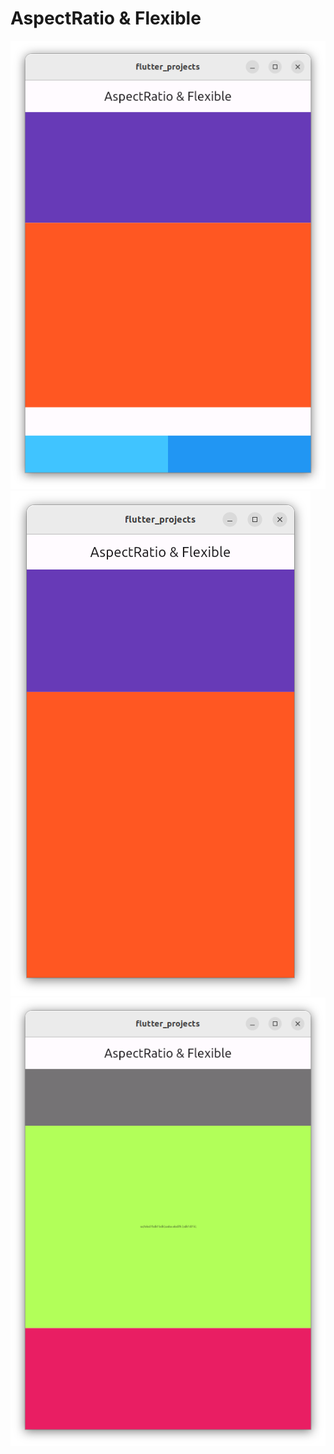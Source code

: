 # AspectRatio & Flexible
![Alt text](<Screenshot from 2023-09-28 21-25-53.png>) ![Alt text](<Screenshot from 2023-09-28 20-46-19.png>)
![Alt text](image.png)